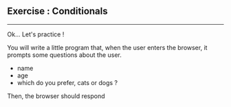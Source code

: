 ## Exercise : Conditionals

---

Ok... Let's practice !

You will write a little program that, when the user enters the browser, it prompts some questions about the user.

- name
- age
- which do you prefer, cats or dogs ?

Then, the browser should respond
